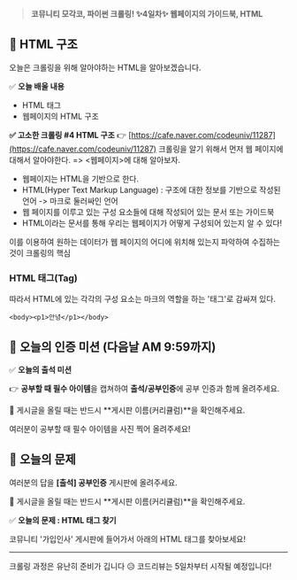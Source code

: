 > **코뮤니티 모각코, 파이썬 크롤링!
✨4일차✨ 웹페이지의 가이드북, HTML**

## 📌 HTML 구조
오늘은 크롤링을 위해 알아야하는 HTML을 알아보겠습니다. 

✅ **오늘 배울 내용**
- HTML 태그
- 웹페이지의 HTML 구조

**✅ 고소한 크롤링 #4 HTML 구조**
👉 [https://cafe.naver.com/codeuniv/11287](https://cafe.naver.com/codeuniv/11287)
크롤링을 알기 위해서 먼저 웹 페이지에 대해서 알아야한다. => <웹페이지>에 대해 알아보자.
- 웹페이지는 HTML을 기반으로 한다.
- HTML(Hyper Text Markup Language) : 구조에 대한 정보를 기반으로 작성된 언어 -> 마크로 둘러싸인 언어
- 웹 페이지를 이루고 있는 구성 요소들에 대해 작성되어 있는 문서 또는 가이드북
- HTML이라는 문서를 통해 우리는 웹페이지가 어떻게 구성되어 있는지 알 수 있다!

이를 이용하여 원하는 데이터가 웹 페이지의 어디에 위치해 있는지 파악하여 수집하는 것이 크롤링의 핵심
### HTML 태그(Tag)
따라서 HTML에 있는 각각의 구성 요소는 마크의 역할을 하는 '태그'로 감싸져 있다.
```
<body><p1>안녕</p1></body>
```

## 🎯 오늘의 인증 미션 (다음날 AM 9:59까지)

✅ **오늘의 출석 미션**

👉 **공부할 때 필수 아이템**을 캡쳐하여 **출석/공부인증**에 공부 인증과 함께 올려주세요.

🚨 게시글을 올릴 때는 반드시 **게시판 이름(커리큘럼)**을 확인해주세요. 

여러분이 공부할 때 필수 아이템을 사진 찍어 올려주세요!

## 🎯 오늘의 문제

여러분의 답을 **[출석] 공부인증** 게시판에 올려주세요.

🚨 게시글을 올릴 때는 반드시 **게시판 이름(커리큘럼)**을 확인해주세요. 

✅ **오늘의 문제 : HTML 태그 찾기**

코뮤니티 '가입인사' 게시판에 들어가서 아래의 HTML 태그를 찾아보세요! 


---
크롤링 과정은 유난히 준비가 깁니다 😥 
코드리뷰는 5일차부터 시작될 예정입니다!
